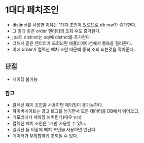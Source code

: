 # 1대다 페치조인
- distinct를 사용한 이유는 1대다 조인이 있으므로 db row가 증가한다.
- 그 결과 같은 order 엔티티의 조회 수도 증가한다.
- jpa의 distinct는 sql에 distnct를 추가한다
- 더해서 같은 엔티티가 조회되면 애플리케이션에서 중복을 걸러준다.
- 이에 order가 컬렉션 페치 조인 때문에 중복 조회 되는것을 막아준다.

## 단점
- 페이징 불가능

### 참고
- 컬렉션 페치 조인을 사용하면 페이징이 불가능하다.
- 하이버네이트는 경고 로그를 남기면서 모든 데이터를 DB에서 읽어오고,
- 메모리에서 페이징 해버린다(매우 `위험`)
- 컬렉션 페치 조인은 1개만 사용할 수 있다.
- 컬렉션 둘 이상에 페치 조인을 사용하면 안된다.
- 데이터가 부정합하게 조회될 수 있다.
